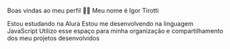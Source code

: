 Boas vindas ao meu perfil 💙💙
Meu nome é Igor Tirotti

Estou estudando na Alura
Estou me desenvolvendo na linguagem JavaScript
Utilizo esse espaço para minha organização e compartilhamento dos meu projetos desenvolvidos
